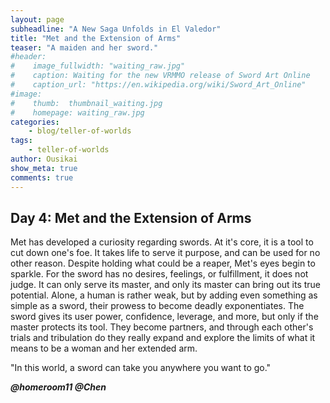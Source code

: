 ```yaml
---
layout: page
subheadline: "A New Saga Unfolds in El Valedor"
title: "Met and the Extension of Arms"
teaser: "A maiden and her sword."
#header:
#    image_fullwidth: "waiting_raw.jpg"
#    caption: Waiting for the new VRMMO release of Sword Art Online
#    caption_url: "https://en.wikipedia.org/wiki/Sword_Art_Online"
#image:
#    thumb:  thumbnail_waiting.jpg
#    homepage: waiting_raw.jpg
categories:
    - blog/teller-of-worlds
tags:
    - teller-of-worlds
author: Ousikai
show_meta: true
comments: true
---
```

## Day 4: Met and the Extension of Arms
Met has developed a curiosity regarding swords. At it's core, it is a tool to cut down one's foe. It takes life to serve it purpose, and can be used for no other reason. Despite holding what could be a reaper, Met's eyes begin to sparkle. For the sword has no desires, feelings, or fulfillment, it does not judge. It can only serve its master, and only its master can bring out its true potential. Alone, a human is rather weak, but by adding even something as simple as a sword, their prowess to become deadly exponentiates. The sword gives its user power, confidence, leverage, and more, but only if the master protects its tool. They become partners, and through each other's trials and tribulation do they really expand and explore the limits of what it means to be a woman and her extended arm.

"In this world, a sword can take you anywhere you want to go."

***@homeroom11 @Chen***